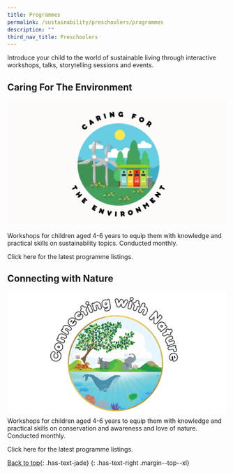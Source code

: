 ```yaml
---
title: Programmes
permalink: /sustainability/preschoolers/programmes
description: ""
third_nav_title: Preschoolers
---
```

Introduce your child to the world of sustainable living through interactive workshops, talks, storytelling sessions and events.

## **Caring For The Environment**
![Alt text for image on Isomer site](/images/sustainability/Sustainability-Prog-Preschool-02.png)

Workshops for children aged 4-6 years to equip them with knowledge and practical skills on sustainability topics. Conducted monthly.

Click here for the latest programme listings.

## **Connecting with Nature**
![Alt text for image on Isomer site](/images/sustainability/Sustainability-Prog-Preschool-01.png)
Workshops for children aged 4-6 years to equip them with knowledge and practical skills on conservation and awareness and love of nature. Conducted monthly.

Click here for the latest programme listings.

[Back to top](#main-content){: .has-text-jade}
{: .has-text-right .margin--top--xl}